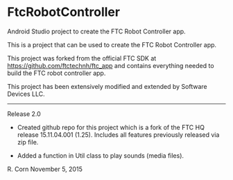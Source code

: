 # FtcRobotController
Android Studio project to create the FTC Robot Controller app.

This is a project that can be used to create the FTC Robot Controller app.

This project was forked from the official FTC SDK at https://github.com/ftctechnh/ftc_app and
contains everything needed to build the FTC robot controller app.

This project has been extensively modified and extended by Software Devices LLC.
***************************************************************************************************************

Release 2.0

*    Created github repo for this project which is a fork of the FTC HQ release 15.11.04.001 (1.25).
    Includes all features previously released via zip file.

*    Added a function in Util class to play sounds (media files).

R. Corn
November 5, 2015
